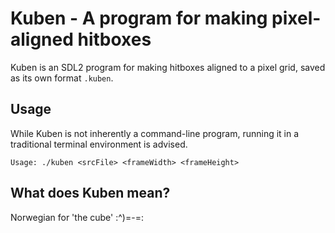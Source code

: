 # Kuben - A program for making pixel-aligned hitboxes

Kuben is an SDL2 program for making hitboxes aligned to a pixel grid, saved as its own format `.kuben`.

## Usage

While Kuben is not inherently a command-line program, running it in a traditional terminal environment is advised.

```
Usage: ./kuben <srcFile> <frameWidth> <frameHeight>
```

## What does Kuben mean?

Norwegian for 'the cube' :^)=-=: